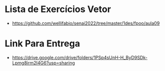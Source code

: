 # Lista de Exercícios Vetor 
- https://github.com/wellifabio/senai2022/tree/master/1des/fpoo/aula09
# Link Para Entrega
- https://drive.google.com/drive/folders/1PSp4sUnH-H_ByD9SDk-Lpmg8irm2I4G6?usp=sharing